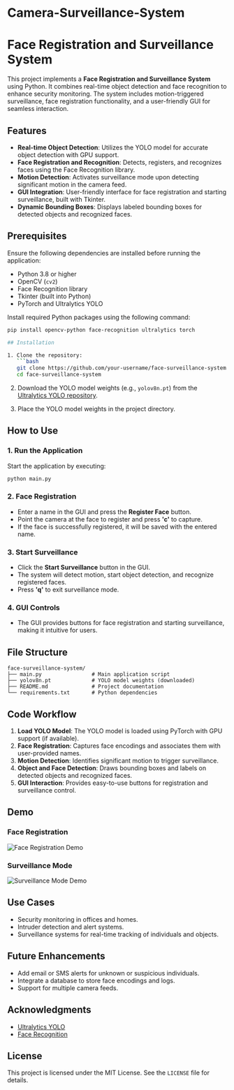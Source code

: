 # Camera-Surveillance-System

# Face Registration and Surveillance System

This project implements a **Face Registration and Surveillance System** using Python. It combines real-time object detection and face recognition to enhance security monitoring. The system includes motion-triggered surveillance, face registration functionality, and a user-friendly GUI for seamless interaction.

## Features

- **Real-time Object Detection**: Utilizes the YOLO model for accurate object detection with GPU support.
- **Face Registration and Recognition**: Detects, registers, and recognizes faces using the Face Recognition library.
- **Motion Detection**: Activates surveillance mode upon detecting significant motion in the camera feed.
- **GUI Integration**: User-friendly interface for face registration and starting surveillance, built with Tkinter.
- **Dynamic Bounding Boxes**: Displays labeled bounding boxes for detected objects and recognized faces.

## Prerequisites

Ensure the following dependencies are installed before running the application:

- Python 3.8 or higher
- OpenCV (`cv2`)
- Face Recognition library
- Tkinter (built into Python)
- PyTorch and Ultralytics YOLO

Install required Python packages using the following command:
```bash
pip install opencv-python face-recognition ultralytics torch

## Installation

1. Clone the repository:
   ```bash
   git clone https://github.com/your-username/face-surveillance-system.git
   cd face-surveillance-system
   ```

2. Download the YOLO model weights (e.g., `yolov8n.pt`) from the [Ultralytics YOLO repository](https://github.com/ultralytics/ultralytics).

3. Place the YOLO model weights in the project directory.

## How to Use

### 1. Run the Application
Start the application by executing:
```bash
python main.py
```

### 2. Face Registration
- Enter a name in the GUI and press the **Register Face** button.
- Point the camera at the face to register and press **'c'** to capture.
- If the face is successfully registered, it will be saved with the entered name.

### 3. Start Surveillance
- Click the **Start Surveillance** button in the GUI.
- The system will detect motion, start object detection, and recognize registered faces.
- Press **'q'** to exit surveillance mode.

### 4. GUI Controls
- The GUI provides buttons for face registration and starting surveillance, making it intuitive for users.

## File Structure

```
face-surveillance-system/
├── main.py                # Main application script
├── yolov8n.pt             # YOLO model weights (downloaded)
├── README.md              # Project documentation
└── requirements.txt       # Python dependencies
```

## Code Workflow

1. **Load YOLO Model**: The YOLO model is loaded using PyTorch with GPU support (if available).
2. **Face Registration**: Captures face encodings and associates them with user-provided names.
3. **Motion Detection**: Identifies significant motion to trigger surveillance.
4. **Object and Face Detection**: Draws bounding boxes and labels on detected objects and recognized faces.
5. **GUI Interaction**: Provides easy-to-use buttons for registration and surveillance control.

## Demo

### Face Registration
![Face Registration Demo](https://via.placeholder.com/400x200.png?text=Demo+Image)

### Surveillance Mode
![Surveillance Mode Demo](https://via.placeholder.com/400x200.png?text=Demo+Image)

## Use Cases

- Security monitoring in offices and homes.
- Intruder detection and alert systems.
- Surveillance systems for real-time tracking of individuals and objects.

## Future Enhancements

- Add email or SMS alerts for unknown or suspicious individuals.
- Integrate a database to store face encodings and logs.
- Support for multiple camera feeds.

## Acknowledgments

- [Ultralytics YOLO](https://github.com/ultralytics/ultralytics)
- [Face Recognition](https://github.com/ageitgey/face_recognition)

## License

This project is licensed under the MIT License. See the `LICENSE` file for details.
```
